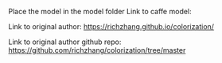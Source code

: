 Place the model in the model folder
Link to caffe model:

Link to original author: https://richzhang.github.io/colorization/

Link to original author github repo: https://github.com/richzhang/colorization/tree/master
